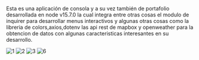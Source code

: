 Esta es una aplicación de consola y a su vez también de portafolio desarrollada en node v15.7.0 la cual integra entre otras cosas el modulo de inquirer para desarrollar menus interactivos y algunas otras cosas como la libreria de colors,axios,dotenv las api rest de mapbox y openweather para la obtencion de datos con algunas caracteristicas interesantes en su desarrollo.

![1](https://user-images.githubusercontent.com/13986566/114284546-10220880-9a27-11eb-9c3d-ce0feeaaa743.png)
![2](https://user-images.githubusercontent.com/13986566/114284547-12846280-9a27-11eb-80e6-bf7b56a8356e.png)
![3](https://user-images.githubusercontent.com/13986566/114284550-13b58f80-9a27-11eb-88bf-46afdbb2e69c.png)
![6](https://user-images.githubusercontent.com/13986566/114284551-1617e980-9a27-11eb-9b22-b9b765a69c5b.png)
